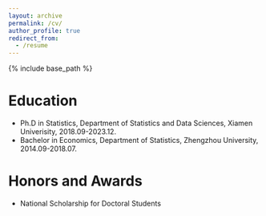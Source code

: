 ```yaml
---
layout: archive
permalink: /cv/
author_profile: true
redirect_from:
  - /resume
---
```


{% include base_path %}

Education
======
* Ph.D in Statistics, Department of Statistics and Data Sciences, Xiamen Univerisity, 2018.09-2023.12.
* Bachelor in Economics, Department of Statistics, Zhengzhou University, 2014.09-2018.07.


Honors and Awards
======
  
* National Scholarship for Doctoral Students
